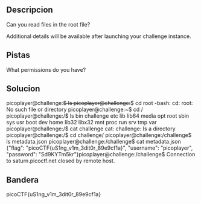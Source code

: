 ## Descripcion

Can you read files in the root file?

Additional details will be available after launching your challenge instance.

## Pistas

What permissions do you have?

## Solucion

picoplayer@challenge:~~$ ls picoplayer@challenge:~~$ cd root -bash: cd: root: No such file or directory picoplayer@challenge:~$ cd / picoplayer@challenge:/$ ls bin challenge etc lib lib64 media opt root sbin sys usr boot dev home lib32 libx32 mnt proc run srv tmp var picoplayer@challenge:/$ cat challenge cat: challenge: Is a directory picoplayer@challenge:/$ cd challenge/ picoplayer@challenge:/challenge$ ls metadata.json picoplayer@challenge:/challenge$ cat metadata.json {"flag": "picoCTF{uS1ng_v1m_3dit0r_89e9cf1a}", "username": "picoplayer", "password": "Sd9KYTm5kr"}picoplayer@challenge:/challenge$ Connection to saturn.picoctf.net closed by remote host.

## Bandera

picoCTF{uS1ng_v1m_3dit0r_89e9cf1a}

